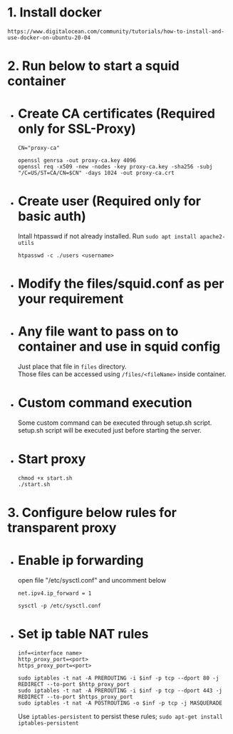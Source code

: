 # 1. Install docker
    https://www.digitalocean.com/community/tutorials/how-to-install-and-use-docker-on-ubuntu-20-04
# 2. Run below to start a squid container
- # Create CA certificates (Required only for SSL-Proxy)
    ```
    CN="proxy-ca"
    
    openssl genrsa -out proxy-ca.key 4096
    openssl req -x509 -new -nodes -key proxy-ca.key -sha256 -subj "/C=US/ST=CA/CN=$CN" -days 1024 -out proxy-ca.crt
    ```
- # Create user (Required only for basic auth)
    Intall htpasswd if not already installed. Run `sudo apt install apache2-utils`
    ```
    htpasswd -c ./users <username>
    ```
- # Modify the files/squid.conf as per your requirement
- # Any file want to pass on to container and use in squid config
    Just place that file in `files` directory.<br>
    Those files can be accessed using `/files/<fileName>` inside container.
- # Custom command execution
    Some custom command can be executed through setup.sh script.
    setup.sh script will be executed just before starting the server.
- # Start proxy
    ```
    chmod +x start.sh
    ./start.sh
    ```
# 3. Configure below rules for transparent proxy
- # Enable ip forwarding
    open file "/etc/sysctl.conf" and uncomment below
    ```
    net.ipv4.ip_forward = 1
    ```
    ```
    sysctl -p /etc/sysctl.conf
    ```
- # Set ip table NAT rules
    ```
    inf=<interface name>
    http_proxy_port=<port>
    https_proxy_port=<port>
    
    sudo iptables -t nat -A PREROUTING -i $inf -p tcp --dport 80 -j REDIRECT --to-port $http_proxy_port
    sudo iptables -t nat -A PREROUTING -i $inf -p tcp --dport 443 -j REDIRECT --to-port $https_proxy_port
    sudo iptables -t nat -A POSTROUTING -o $inf -p tcp -j MASQUERADE
    ```
    Use `iptables-persistent` to persist these rules; `sudo apt-get install iptables-persistent`
